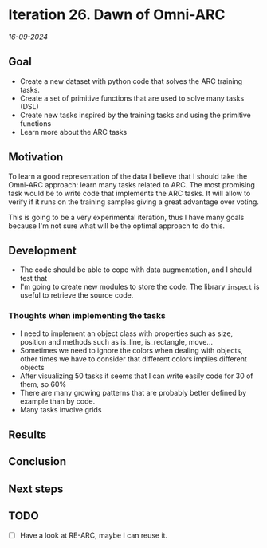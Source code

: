 # Iteration 26. Dawn of Omni-ARC

_16-09-2024_

## Goal

- Create a new dataset with python code that solves the ARC training tasks.
- Create a set of primitive functions that are used to solve many tasks (DSL)
- Create new tasks inspired by the training tasks and using the primitive functions
- Learn more about the ARC tasks

## Motivation

To learn a good representation of the data I believe that I should take the Omni-ARC approach: learn
many tasks related to ARC. The most promising task would be to write code that implements the ARC tasks.
It will allow to verify if it runs on the training samples giving a great advantage over voting.

This is going to be a very experimental iteration, thus I have many goals because I'm not sure what
will be the optimal approach to do this.

## Development

- The code should be able to cope with data augmentation, and I should test that
- I'm going to create new modules to store the code. The library `inspect` is useful to retrieve the source code.

### Thoughts when implementing the tasks

- I need to implement an object class with properties such as size, position and methods such as is_line, is_rectangle, move...
- Sometimes we need to ignore the colors when dealing with objects, other times we have to
  consider that different colors implies different objects
- After visualizing 50 tasks it seems that I can write easily code for 30 of them, so 60%
- There are many growing patterns that are probably better defined by example than by code.
- Many tasks involve grids

## Results

## Conclusion

## Next steps

## TODO

- [ ] Have a look at RE-ARC, maybe I can reuse it.
